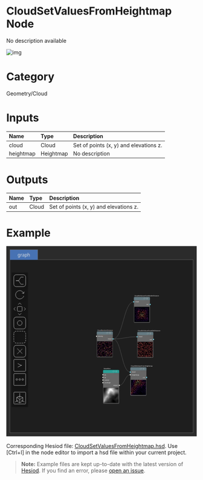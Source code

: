 
CloudSetValuesFromHeightmap Node
================================


No description available



![img](../../images/nodes/CloudSetValuesFromHeightmap_settings.png)


# Category


Geometry/Cloud
# Inputs

|Name|Type|Description|
| :--- | :--- | :--- |
|cloud|Cloud|Set of points (x, y) and elevations z.|
|heightmap|Heightmap|No description|

# Outputs

|Name|Type|Description|
| :--- | :--- | :--- |
|out|Cloud|Set of points (x, y) and elevations z.|

# Example


![img](../../images/nodes/CloudSetValuesFromHeightmap_hsd_example.png)

Corresponding Hesiod file: [CloudSetValuesFromHeightmap.hsd](../../examples/CloudSetValuesFromHeightmap.hsd). Use [Ctrl+I] in the node editor to import a hsd file within your current project. 

> **Note:** Example files are kept up-to-date with the latest version of [Hesiod](https://github.com/otto-link/Hesiod).
> If you find an error, please [open an issue](https://github.com/otto-link/Hesiod/issues).

